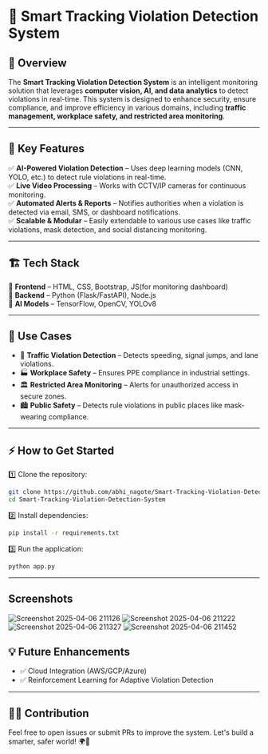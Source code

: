 # 📌 Smart Tracking Violation Detection System

## 🚀 Overview
The **Smart Tracking Violation Detection System** is an intelligent monitoring solution that leverages **computer vision, AI, and data analytics** to detect violations in real-time. This system is designed to enhance security, ensure compliance, and improve efficiency in various domains, including **traffic management, workplace safety, and restricted area monitoring**.

---

## 🎯 Key Features
✅ **AI-Powered Violation Detection** – Uses deep learning models (CNN, YOLO, etc.) to detect rule violations in real-time.  
✅ **Live Video Processing** – Works with CCTV/IP cameras for continuous monitoring.  
✅ **Automated Alerts & Reports** – Notifies authorities when a violation is detected via email, SMS, or dashboard notifications.    
✅ **Scalable & Modular** – Easily extendable to various use cases like traffic violations, mask detection, and social distancing monitoring. 

---

## 🏗️ Tech Stack
🔹 **Frontend** – HTML, CSS, Bootstrap, JS(for monitoring dashboard)  
🔹 **Backend** – Python (Flask/FastAPI), Node.js  
🔹 **AI Models** – TensorFlow, OpenCV, YOLOv8    

---

## 📌 Use Cases
- 🚦 **Traffic Violation Detection** – Detects speeding, signal jumps, and lane violations.  
- 🏭 **Workplace Safety** – Ensures PPE compliance in industrial settings.  
- 🏛️ **Restricted Area Monitoring** – Alerts for unauthorized access in secure zones.  
- 🏙️ **Public Safety** – Detects rule violations in public places like mask-wearing compliance.  

---

## ⚡ How to Get Started
1️⃣ Clone the repository:  
```bash
git clone https://github.com/abhi_nagote/Smart-Tracking-Violation-Detection-System.git
cd Smart-Tracking-Violation-Detection-System
```
2️⃣ Install dependencies:  
```bash
pip install -r requirements.txt
```
3️⃣ Run the application:  
```bash
python app.py
```

---

## Screenshots

![Screenshot 2025-04-06 211126](https://github.com/user-attachments/assets/c4182dfa-f5b0-41de-add4-28bcfcf65639)
![Screenshot 2025-04-06 211222](https://github.com/user-attachments/assets/f82cf3a4-3dae-4428-82de-eeaa5f8b3c85)
![Screenshot 2025-04-06 211327](https://github.com/user-attachments/assets/96a98b47-8c8c-4b02-a3e7-3e317d9fdc26)
![Screenshot 2025-04-06 211452](https://github.com/user-attachments/assets/694fe3b1-9c11-45b4-83dd-3fb9ba977a91)


## 💡 Future Enhancements
- ✅ Cloud Integration (AWS/GCP/Azure)   
- ✅ Reinforcement Learning for Adaptive Violation Detection  

---

## 👨‍💻 Contribution
Feel free to open issues or submit PRs to improve the system. Let's build a smarter, safer world! 🌍🚀
